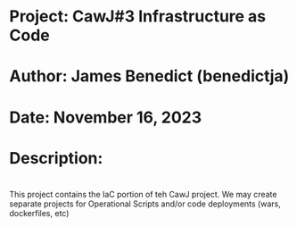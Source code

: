 #   Project: CawJ#3 Infrastructure as Code
#   Author: James Benedict (benedictja)
#   Date:   November 16, 2023
#   
#   Description:
#      
This project contains the IaC portion of teh CawJ project.
We may create separate projects for Operational Scripts and/or code deployments (wars, dockerfiles, etc)

